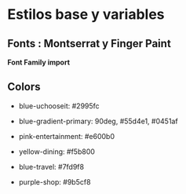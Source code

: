 # Estilos base y variables

## Fonts : Montserrat y Finger Paint 

**Font Family import**
<link rel="preconnect" href="https://fonts.googleapis.com">
<link rel="preconnect" href="https://fonts.gstatic.com" crossorigin>
<link href="https://fonts.googleapis.com/css2?family=Finger+Paint&family=Montserrat:ital,wght@0,100..900;1,100..900&display=swap" rel="stylesheet">

## Colors

- blue-uchooseit: #2995fc
- blue-gradient-primary: 90deg, #55d4e1, #0451af

- pink-entertainment: #e600b0
- yellow-dining: #f5b800
- blue-travel: #7fd9f8
- purple-shop: #9b5cf8